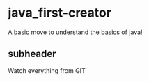 # java_first-creator
A basic move to understand the basics of java!


## subheader

Watch everything from GIT   